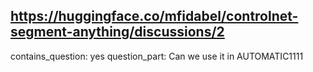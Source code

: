 ## https://huggingface.co/mfidabel/controlnet-segment-anything/discussions/2

contains_question: yes
question_part: Can we use it in AUTOMATIC1111